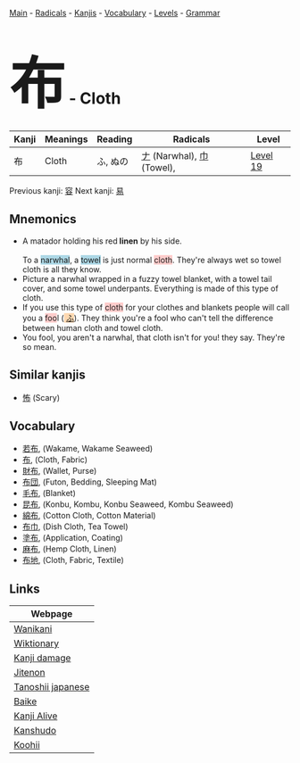 <style> bigfont {font-size: 100px}</style>
[Main](../README.md) -
[Radicals](../radicals.md) -
[Kanjis](../kanjis.md) -
[Vocabulary](../vocabulary.md) -
[Levels](../levels.md) -
[Grammar](../grammar.md)
# <bigfont> 布</bigfont> - Cloth 

| Kanji | Meanings | Reading | Radicals | Level |
| --- | --- | --- | --- | --- |
| 布 | Cloth | ふ, ぬの | [ナ](../radicals/ナ.md) (Narwhal), [巾](../radicals/巾.md) (Towel),  | [Level 19](../levels/wk_level19.md) |

Previous kanji: [容](容.md) Next kanji: [易](易.md) 

## Mnemonics
 * A matador holding his red<strong>&nbsp;linen</strong>&nbsp;by his side.<br><br>To a <span style="background-color:#ADD8E6"> narwhal</span>, a <span style="background-color:#ADD8E6"> towel</span> is just normal <span style="background-color:#ffcccb"> cloth</span>. They're always wet so towel cloth is all they know.
* Picture a narwhal wrapped in a fuzzy towel blanket, with a towel tail cover, and some towel underpants. Everything is made of this type of cloth.
* If you use this type of <span style="background-color:#ffcccb"> cloth</span> for your clothes and blankets people will call you a <span style="background-color:#ffcccb"> foo</span>l (<span style="background-color:#fed8b1"> [ふ](https://jisho.org/search/ふ)</span>). They think you're a fool who can't tell the difference between human cloth and towel cloth.
* You fool, you aren't a narwhal, that cloth isn't for you! they say. They're so mean.


## Similar kanjis
 * [怖](怖.md) (Scary)


## Vocabulary
 * [若布](../vocabulary/布.md), (Wakame, Wakame Seaweed)
* [布](../vocabulary/布.md), (Cloth, Fabric)
* [財布](../vocabulary/布.md), (Wallet, Purse)
* [布団](../vocabulary/布.md), (Futon, Bedding, Sleeping Mat)
* [毛布](../vocabulary/布.md), (Blanket)
* [昆布](../vocabulary/布.md), (Konbu, Kombu, Konbu Seaweed, Kombu Seaweed)
* [綿布](../vocabulary/布.md), (Cotton Cloth, Cotton Material)
* [布巾](../vocabulary/布.md), (Dish Cloth, Tea Towel)
* [塗布](../vocabulary/布.md), (Application, Coating)
* [麻布](../vocabulary/布.md), (Hemp Cloth, Linen)
* [布地](../vocabulary/布.md), (Cloth, Fabric, Textile)



## Links 

| Webpage |
| --- |
| [Wanikani          ](https://www.wanikani.com/kanji/布) |
| [Wiktionary        ](https://en.wiktionary.org/wiki/布) |
| [Kanji damage      ](http://www.kanjidamage.com/kanji/search?utf8=✓&q=布) |
| [Jitenon           ](https://jitenon.com/kanji/布) |
| [Tanoshii japanese ](https://www.tanoshiijapanese.com/dictionary/kanji.cfm?k=布) |
| [Baike             ](https://baike.baidu.com/item/布) |
| [Kanji Alive       ](https://app.kanjialive.com/布) |
| [Kanshudo          ](https://www.kanshudo.com/searchmn?q=布) |
| [Koohii            ](https://kanji.koohii.com/study/kanji/布) |

